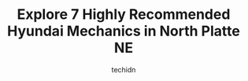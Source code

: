 ---
layout: ampstory
image: https://images.unsplash.com/photo-1493238792000-8113da705763?ixlib=rb-4.0.3&ixid=MnwxMjA3fDB8MHxwaG90by1wYWdlfHx8fGVufDB8fHx8&auto=format&fit=crop&w=640&h=853&q=80
author: techidn
featured: false
description: When it comes to finding reliable automotive experts in North Platte NE, USA, look no further than the 7 best Hyundai Mechanic in the area. With their exceptional skills and dedication to pr
title: Explore 7 Highly Recommended Hyundai Mechanics in North Platte NE
cover:
   title: Explore 7 Highly Recommended Hyundai Mechanics in North Platte NE
   subtitle: Rickpate
   background: https://images.unsplash.com/photo-1493238792000-8113da705763?ixlib=rb-4.0.3&ixid=MnwxMjA3fDB8MHxwaG90by1wYWdlfHx8fGVufDB8fHx8&auto=format&fit=crop&w=640&h=853&q=80

pages: 
 - layout: thirds
   top: <h1>#1 Modern Tire Pros</h1>
   bottom: "<p>Road tripping from GA to UT, and had a blow out on the freeway near North Platte. Tossed a spare on and noticed that the other rear tire was near its end of life too. I </p>"
   background: https://www.knot35.com/toplist/wp-content/uploads/2023/06/best-hyundai-mechanic-1-in-north-platte-ne-1685840564.jpeg
   backgroundblur: true
 - layout: thirds
   top: <h1>#2 Bill Summers Ford</h1>
   bottom: "<p>3301 S Jeffers St, North Platte, NE 69101, United States</p>"
   background: https://www.knot35.com/toplist/wp-content/uploads/2023/06/best-hyundai-mechanic-2-in-north-platte-ne-1685840564.jpeg
   cta:
      link: https://www.knot35.com/toplist/explore-7-highly-recommended-hyundai-mechanics-in-north-platte-ne/
      text: Explore 7 Highly Recommended Hyundai Mechanics in North Platte NE
 - layout: thirds
   top: <h1>#3 Nebraskaland Tire & Service</h1>
   bottom: "<p>1113 S Dewey St, North Platte, NE 69101, United States</p>"
   background: https://www.knot35.com/toplist/wp-content/uploads/2023/06/best-hyundai-mechanic-3-in-north-platte-ne-1685840564.jpeg
   cta:
      link: https://www.knot35.com/toplist/explore-7-highly-recommended-hyundai-mechanics-in-north-platte-ne/
      text: Explore 7 Highly Recommended Hyundai Mechanics in North Platte NE
 - layout: thirds
   top: <h1>#4 Boss Truck Shop</h1>
   bottom: "<p>2743 E Walker Rd, North Platte, NE 69101, United States</p>"
   background: https://images.unsplash.com/photo-1531169509526-f8f1fdaa4a67?ixlib=rb-4.0.3&ixid=MnwxMjA3fDB8MHxwaG90by1wYWdlfHx8fGVufDB8fHx8&auto=format&fit=crop&w=640&h=853&q=80
   cta:
      link: https://www.knot35.com/toplist/explore-7-highly-recommended-hyundai-mechanics-in-north-platte-ne/
      text: Explore 7 Highly Recommended Hyundai Mechanics in North Platte NE
 - layout: thirds
   top: <h1>#5 Levanders Body Shop</h1>
   bottom: "<p>2306 E Philip Ave, North Platte, NE 69101, United States</p>"
   background: https://images.unsplash.com/photo-1561679660-d00ee1e0dc8e?ixlib=rb-4.0.3&ixid=MnwxMjA3fDB8MHxwaG90by1wYWdlfHx8fGVufDB8fHx8&auto=format&fit=crop&w=640&h=853&q=80
   cta:
      link: https://www.knot35.com/toplist/explore-7-highly-recommended-hyundai-mechanics-in-north-platte-ne/
      text: Explore 7 Highly Recommended Hyundai Mechanics in North Platte NE
 - layout: thirds
   top: <h1>#6 Buds Repair</h1>
   bottom: "<p>2311 E 4th St, North Platte, NE 69101, United States</p>"
   background: https://images.unsplash.com/photo-1552083974-186346191183?ixlib=rb-4.0.3&ixid=MnwxMjA3fDB8MHxwaG90by1wYWdlfHx8fGVufDB8fHx8&auto=format&fit=crop&w=640&h=853&q=80
   cta:
      link: https://www.knot35.com/toplist/explore-7-highly-recommended-hyundai-mechanics-in-north-platte-ne/
      text: Explore 7 Highly Recommended Hyundai Mechanics in North Platte NE
 - layout: thirds
   top: <h1>#7 Elletts Automotive Inc</h1>
   bottom: "<p>202 W Rodeo Rd Ave, North Platte, NE 69101, United States</p>"
   background: https://images.unsplash.com/photo-1549241520-425e3dfc01cb?ixlib=rb-4.0.3&ixid=MnwxMjA3fDB8MHxwaG90by1wYWdlfHx8fGVufDB8fHx8&auto=format&fit=crop&w=640&h=853&q=80
   cta:
      link: https://www.knot35.com/toplist/explore-7-highly-recommended-hyundai-mechanics-in-north-platte-ne/
      text: Explore 7 Highly Recommended Hyundai Mechanics in North Platte NE
 - layout: thirds
   middle: Continue reading...
   background: https://images.unsplash.com/photo-1553949345-eb786bb3f7ba?ixlib=rb-4.0.3&ixid=MnwxMjA3fDB8MHxwaG90by1wYWdlfHx8fGVufDB8fHx8&auto=format&fit=crop&w=640&h=853&q=80
   cta:
      link: https://www.knot35.com/toplist/explore-7-highly-recommended-hyundai-mechanics-in-north-platte-ne/
      text: Explore 7 Highly Recommended Hyundai Mechanics in North Platte NE
      
---